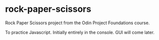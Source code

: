 # rock-paper-scissors

Rock Paper Scissors project from the Odin Project Foundations course.

To practice Javascript. Initially entirely in the console. GUI will come later.